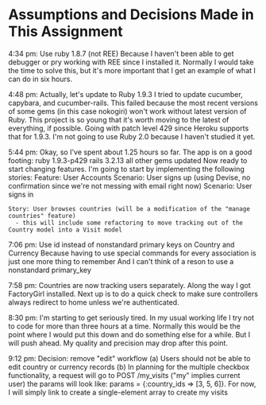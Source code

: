 Assumptions and Decisions Made in This Assignment
=================================================

4:34 pm:  Use ruby 1.8.7 (not REE)
  Because I haven't been able to get debugger or pry working with REE since I installed it.
  Normally I would take the time to solve this, but it's more important that I get an example of what I can do in six hours.

4:48 pm: Actually, let's update to Ruby 1.9.3
  I tried to update cucumber, capybara, and cucumber-rails.
  This failed because the most recent versions of some gems (in this case nokogiri) won't work without latest version of Ruby.
  This project is so young that it's worth moving to the latest of everything, if possible.
  Going with patch level 429 since Heroku supports that for 1.9.3.
  I'm not going to use Ruby 2.0 because I haven't studied it yet.

5:44 pm:
  Okay, so I've spent about 1.25 hours so far.
  The app is on a good footing:
    ruby 1.9.3-p429
    rails 3.2.13
    all other gems updated
  Now ready to start changing features.
  I'm going to start by implementing the following stories:
    Feature: User Accounts
      Scenario: User signs up (using Devise, no confirmation since we're not messing with email right now)
      Scenario: User signs in

    Story: User browses countries (will be a modification of the "manage countries" feature)
      - this will include some refactoring to move tracking out of the Country model into a Visit model

7:06 pm: Use id instead of nonstandard primary keys on Country and Currency
  Because having to use special commands for every association is just one more thing to remember
  And I can't think of a reson to use a nonstandard primary_key

7:58 pm:
  Countries are now tracking users separately.  Along the way I got FactoryGirl installed.
  Next up is to do a quick check to make sure controllers always redirect to home unless we're authenticated.

8:30 pm:
  I'm starting to get seriously tired.  In my usual working life I try not to code for more than three hours at a time.
  Normally this would be the point where I would put this down and do something else for a while.
  But I will push ahead.  My quality and precision may drop after this point.

9:12 pm: Decision: remove "edit" workflow
  (a) Users should not be able to edit country or currency records
  (b) In planning for the multiple checkbox functionality,
      a request will go to POST /my_visits ("my" implies current user)
      the params will look like:  params = {:country_ids => [3, 5, 6]}.
      For now, I will simply link to create a single-element array to create my visits



